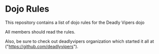 Dojo Rules
==========

This repository contains a list of dojo rules for the Deadly Vipers dojo

All members should read the rules.

Also, be sure to check out deadlyvipers organization which started it all at ("https://github.com/deadlyvipers").
